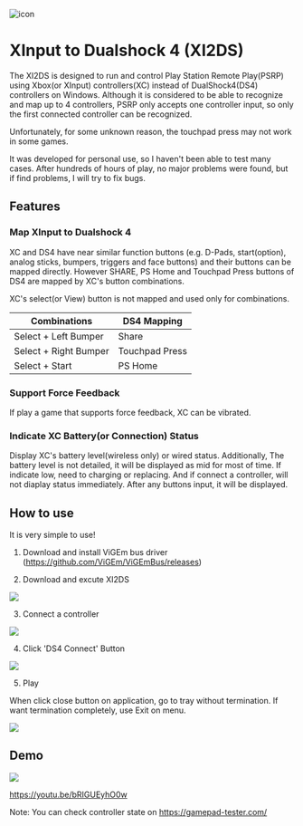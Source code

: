 ![icon](https://micro-artwork.github.io/images/projects/xi2ds/icon.png)

# XInput to Dualshock 4 (XI2DS)

The XI2DS is designed to run and control Play Station Remote Play(PSRP) using Xbox(or XInput) controllers(XC) instead of DualShock4(DS4) controllers on Windows. Although it is considered to be able to recognize and map up to 4 controllers, PSRP only accepts one controller input, so only the first connected controller can be recognized.

Unfortunately, for some unknown reason, the touchpad press may not work in some games.

It was developed for personal use, so I haven't been able to test many cases.  After hundreds of hours of play, no major problems were found, but if find problems, I will try to fix bugs.



## Features

### Map XInput to Dualshock 4

XC and DS4 have near similar function buttons (e.g. D-Pads, start(option), analog sticks, bumpers, triggers and face buttons) and their buttons can be mapped directly. However SHARE, PS Home and Touchpad Press buttons of DS4 are mapped by XC's button combinations.

XC's select(or View) button is not mapped and used only for combinations.

|Combinations|DS4 Mapping|
|-|-|
|Select + Left Bumper|Share|
|Select + Right Bumper|Touchpad Press|
|Select + Start|PS Home|


### Support Force Feedback

If play a game that supports force feedback, XC can be vibrated.


### Indicate XC Battery(or Connection) Status

Display XC's battery level(wireless only) or wired status. Additionally, The battery level is not detailed, it will be displayed as mid for most of time. If indicate low, need to charging or replacing. And if connect a controller, will not diaplay status immediately. After any buttons input, it will be displayed.



## How to use
It is very simple to use!

1. Download and install ViGEm bus driver (https://github.com/ViGEm/ViGEmBus/releases)

2. Download and excute XI2DS

![](https://micro-artwork.github.io/images/projects/xi2ds/xi2ds_1.png)

3. Connect a controller

![](https://micro-artwork.github.io/images/projects/xi2ds/xi2ds_3.png)

4. Click 'DS4 Connect' Button

![](https://micro-artwork.github.io/images/projects/xi2ds/xi2ds_4.png)

5. Play

When click close button on application, go to tray without termination. If want termination completely, use Exit on menu.

![](https://micro-artwork.github.io/images/projects/xi2ds/xi2ds_6.png)

## Demo

![](https://micro-artwork.github.io/images/projects/xi2ds/demo.gif)

https://youtu.be/bRIGUEyhO0w

Note: You can check controller state on https://gamepad-tester.com/
